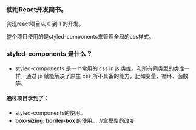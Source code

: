 ### 使用React开发简书。

实现react项目从 0 到 1 的开发。

整个项目使用的是styled-components来管理全局的css样式。

### styled-components 是什么？

* styled-components 是一个常用的 css in js 类库。和所有同类型的类库一样，通过 js 赋能解决了原生 css 所不具备的能力，比如变量、循环、函数等。


#### 通过项目学到了：

* styled-components的使用。
* <b> box-sizing: border-box </b> 的使用。 //盒模型的改变
